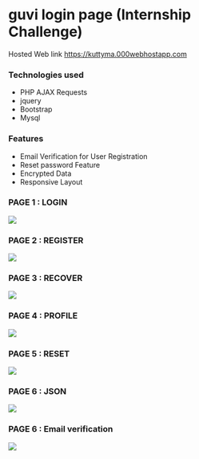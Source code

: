 # guvi login page (Internship Challenge)

Hosted Web link https://kuttyma.000webhostapp.com

<h3>Technologies used</h3>
<ul>
  <li>PHP AJAX Requests</li>
  <li>jquery</li>
  <li>Bootstrap</li>
  <li>Mysql</li>
</ul>
  
  <h3>Features</h3>
<ul>
  <li>Email Verification for User Registration </li>
  <li>Reset password Feature</li>
  <li>Encrypted Data</li>
  <li>Responsive Layout</li>
</ul>
  
  <h3>PAGE 1 : LOGIN</h3>
  <img src="https://4.bp.blogspot.com/-ot1fJZfprbg/XLtQPYCZw9I/AAAAAAAAKAs/u3Tx-X2lNW855ty3tORTuL8miFYcyF5xQCLcBGAs/s1600/login.png"></img>
   <h3>PAGE 2 : REGISTER</h3>
   <img src="https://4.bp.blogspot.com/-KjeEvKVHXjw/XLtQSPtgxQI/AAAAAAAAKA8/aPHXFQr8dyIy4buIB6YlDLBQUvP_PRlTgCLcBGAs/s1600/reg.png">
  </img>
   <h3>PAGE 3 : RECOVER</h3>
  <img src="https://1.bp.blogspot.com/-qE4NwUUbjKA/XLtQRljg8sI/AAAAAAAAKA4/84BnehAA9hUxOF6LYcnry-_K-gXzAMlOgCLcBGAs/s1600/recover.png"></img>
   <h3>PAGE 4 : PROFILE</h3>
   <img src="https://1.bp.blogspot.com/-6HFeiHGUCpc/XLtQQSlv61I/AAAAAAAAKA0/64yPXy3mUjQj87lg8LkMl5NoNmdfFxtMQCLcBGAs/s1600/profile.png">
  </img>
   <h3>PAGE 5 : RESET</h3>
  <img src="https://4.bp.blogspot.com/-A3XC0fyU97E/XLtQSfKJ_YI/AAAAAAAAKBA/BzH89J0OneYEI7oB9L8uSbTz5ZabmXGWgCLcBGAs/s1600/reset.png"></img>
  <h3>PAGE 6 : JSON</h3>
  <img src="https://4.bp.blogspot.com/-TnFt0Hati6Q/XLtQPZfMejI/AAAAAAAAKAw/1WdjdybXnB8kcp_1V2l1D2o9CgX5FAVowCLcBGAs/s1600/json.png"></img>
   <h3>PAGE 6 : Email verification</h3>
  <img src="https://4.bp.blogspot.com/-LFLamMRD0Xw/XLtWfcFWQCI/AAAAAAAAKBc/4fUy-Y7n0RMf0wv4RAwO7nUElvGeltIBQCLcBGAs/s1600/mail.png"></img>
  
